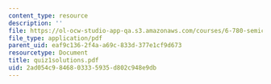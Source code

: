 ```yaml
---
content_type: resource
description: ''
file: https://ol-ocw-studio-app-qa.s3.amazonaws.com/courses/6-780-semiconductor-manufacturing-spring-2003/2ad054c9846803335935d802c948e9db_quiz1solutions.pdf
file_type: application/pdf
parent_uid: eaf9c136-2f4a-a69c-833d-377e1cf9d673
resourcetype: Document
title: quiz1solutions.pdf
uid: 2ad054c9-8468-0333-5935-d802c948e9db
---
```

